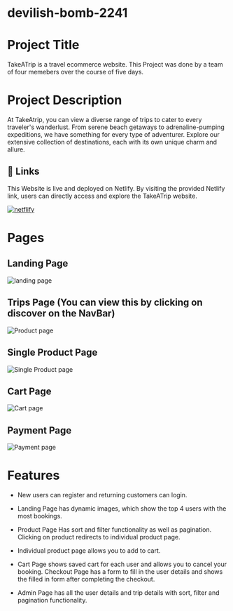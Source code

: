 
# devilish-bomb-2241
# Project Title

TakeATrip is a travel ecommerce website. This Project was done by a team of four memebers over the course of five days.

# Project Description

At TakeAtrip, you can view a diverse range of trips to cater to every traveler's wanderlust. From serene beach getaways to adrenaline-pumping expeditions, we have something for every type of adventurer. Explore our extensive collection of destinations, each with its own unique charm and allure.

## 🔗 Links

This Website is live and deployed on Netlify.
By visiting the provided Netlify link, users can directly access and explore the TakeATrip website.

[![netflify](https://img.shields.io/badge/netflify-blue?style=for-the-badge&logo=netflify&logoColor=white)](https://sunny-cucurucho-f788c1.netlify.app/)

# Pages

## Landing Page 

![landing page](https://res.cloudinary.com/dsixdct6o/image/upload/v1695677906/Screenshot_2023-09-26_at_03.04.20_vkwer4.png)

## Trips Page (You can view this by clicking on discover on the NavBar)

![Product page](https://res.cloudinary.com/dsixdct6o/image/upload/v1695677907/Screenshot_2023-09-26_at_03.05.04_juucpy.png)

## Single Product Page

![Single Product page](https://res.cloudinary.com/dsixdct6o/image/upload/v1695677907/Screenshot_2023-09-26_at_03.05.18_gve4y1.png)

## Cart Page

![Cart page](https://res.cloudinary.com/dsixdct6o/image/upload/v1695677907/Screenshot_2023-09-26_at_03.07.07_gvgx3h.png)

## Payment Page

![Payment page](https://res.cloudinary.com/dsixdct6o/image/upload/v1695677906/Screenshot_2023-09-26_at_03.07.27_z32amz.png)

# Features

- New users can register and returning customers can login.

- Landing Page has dynamic images, which show the top 4 users with the most bookings.

- Product Page Has sort and filter functionality as well as pagination. Clicking on product redirects to individual product page.
  
- Individual product page allows you to add to cart.

- Cart Page shows saved cart for each user and allows you to cancel your booking. Checkout Page has a form to fill in the user details and shows the filled in form after completing the checkout.

- Admin Page has all the user details and trip details with sort, filter and pagination functionality.



